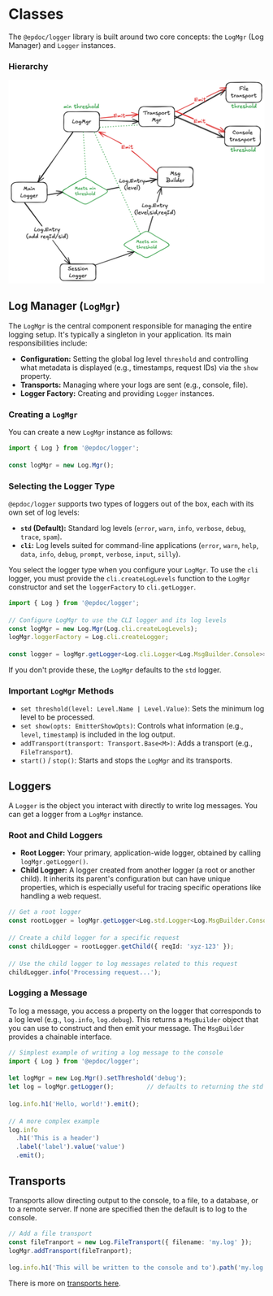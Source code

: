 # Classes

The `@epdoc/logger` library is built around two core concepts: the `LogMgr` (Log Manager) and `Logger` instances.

### Hierarchy

![image](./images/epdoc_logger.png)

## Log Manager (`LogMgr`)

The `LogMgr` is the central component responsible for managing the entire logging setup. It's typically a singleton in your application. Its main responsibilities include:

-   **Configuration:** Setting the global log level `threshold` and controlling what metadata is displayed (e.g., timestamps, request IDs) via the `show` property.
-   **Transports:** Managing where your logs are sent (e.g., console, file).
-   **Logger Factory:** Creating and providing `Logger` instances.

### Creating a `LogMgr`

You can create a new `LogMgr` instance as follows:

```typescript
import { Log } from '@epdoc/logger';

const logMgr = new Log.Mgr();
```

### Selecting the Logger Type

`@epdoc/logger` supports two types of loggers out of the box, each with its own set of log levels:

-   **`std` (Default):** Standard log levels (`error`, `warn`, `info`, `verbose`, `debug`, `trace`, `spam`).
-   **`cli`:** Log levels suited for command-line applications (`error`, `warn`, `help`, `data`, `info`, `debug`, `prompt`, `verbose`, `input`, `silly`).

You select the logger type when you configure your `LogMgr`. To use the `cli` logger, you must provide the `cli.createLogLevels` function to the `LogMgr` constructor and set the `loggerFactory` to `cli.getLogger`.

```typescript
import { Log } from '@epdoc/logger';

// Configure LogMgr to use the CLI logger and its log levels
const logMgr = new Log.Mgr(Log.cli.createLogLevels);
logMgr.loggerFactory = Log.cli.createLogger;

const logger = logMgr.getLogger<Log.cli.Logger<Log.MsgBuilder.Console>>(); // This will be a CliLogger instance
```

If you don't provide these, the `LogMgr` defaults to the `std` logger.

### Important `LogMgr` Methods

-   `set threshold(level: Level.Name | Level.Value)`: Sets the minimum log level to be processed.
-   `set show(opts: EmitterShowOpts)`: Controls what information (e.g., `level`, `timestamp`) is included in the log output.
-   `addTransport(transport: Transport.Base<M>)`: Adds a transport (e.g., `FileTransport`).
-   `start()` / `stop()`: Starts and stops the `LogMgr` and its transports.

## Loggers

A `Logger` is the object you interact with directly to write log messages. You can get a logger from a `LogMgr` instance.

### Root and Child Loggers

-   **Root Logger:** Your primary, application-wide logger, obtained by calling `logMgr.getLogger()`.
-   **Child Logger:** A logger created from another logger (a root or another child). It inherits its parent's configuration but can have unique properties, which is especially useful for tracing specific operations like handling a web request.

```typescript
// Get a root logger
const rootLogger = logMgr.getLogger<Log.std.Logger<Log.MsgBuilder.Console>>();

// Create a child logger for a specific request
const childLogger = rootLogger.getChild({ reqId: 'xyz-123' });

// Use the child logger to log messages related to this request
childLogger.info('Processing request...');
```

### Logging a Message

To log a message, you access a property on the logger that corresponds to a log level (e.g., `log.info`, `log.debug`). This returns a `MsgBuilder` object that you can use to construct and then emit your message. The `MsgBuilder` provides a chainable interface.

```typescript
// Simplest example of writing a log message to the console
import { Log } from '@epdoc/logger';

let logMgr = new Log.Mgr().setThreshold('debug');
let log = logMgr.getLogger();         // defaults to returning the std logger

log.info.h1('Hello, world!').emit();

// A more complex example
log.info
  .h1('This is a header')
  .label('label').value('value')
  .emit();
```

## Transports

Transports allow directing output to the console, to a file, to a database, or to a remote server. If none are specified then the default is to log to the console.

```typescript
// Add a file transport
const fileTranport = new Log.FileTransport({ filename: 'my.log' });
logMgr.addTransport(fileTranport);

log.info.h1('This will be written to the console and to').path('my.log').emit();
```

There is more on [transports here](./transports.md).